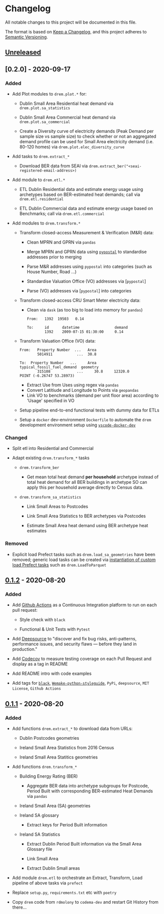 # Changelog
All notable changes to this project will be documented in this file.

The format is based on [Keep a Changelog](https://keepachangelog.com/en/1.0.0/),
and this project adheres to [Semantic Versioning](https://semver.org/spec/v2.0.0.html).


## [Unreleased]


## [0.2.0] - 2020-09-17

### Added

- Add Plot modules to `drem.plot.*` for:

    - Dublin Small Area Residential heat demand via `drem.plot.sa_statistics`

    - Dublin Small Area Commercial heat demand via `drem.plot.sa_commercial`

    - Create a  Diversity curve of electricity demands (Peak Demand per sample size vs sample size) to check whether or not an aggregated demand profile can be used for Small Area electricity demand (i.e. 80-120 homes) via `drem.plot.elec_diversity_curve`

- Add tasks to `drem.extract_*`

    - Download BER data from SEAI via `drem.extract_ber("<seai-registered-email-address>)`

- Add module to `drem.etl.*`

    - ETL Dublin Residential data and estimate energy usage using archetypes based on BER-estimated heat demands; call via `drem.etl.residential`

    - ETL Dublin Commercial data and estimate energy usage based on Benchmarks; call via `drem.etl.commercial`

- Add modules to `drem.transform.*`

    - Transform closed-access Measurement & Verification (M&R) data:

        - Clean MPRN and GPRN via `pandas`

        - Merge MPRN and GPRN data using [`pypostal`](https://github.com/openvenues/pypostal) to standardise addresses prior to merging

        - Parse M&R addresses using `pypostal` into categories (such as House Number, Road ...)

        - Standardise Valuation Office (VO) addresses via [`pypostal`]

        - Parse (VO) addresses via [`pypostal`] into categories

    - Transform closed-access CRU Smart Meter electricity data:

        - Clean via `dask` (as too big to load into memory for `pandas`)
            ```
            From:   1392  19503   0.14

            To:     id      datetime                demand
                    1392    2009-07-15 01:30:00     0.14
            ```

    - Transform Valuation Office (VO) data:
        ```
        From:   Property Number  ...   Area
                5014911           ...  30.8

        To:  Property Number   ...     Area     typical_fossil_fuel_demand  geometry
                315108            ...     30.8     12320.0                     POINT (-6.26747 53.28973)
        ```
        - Extract Use from Uses using regex via `pandas`
        - Convert Latitiude and Longitude to Points via `geopandas`
        - Link VO to benchmarks (demand per unit floor area) according to 'Usage' specified in VO

    - Setup pipeline end-to-end functional tests with dummy data for ETLs

    - Setup a `docker` dev-environment `Dockerfile` to automate the `drem` development environment setup using [`vscode-docker-dev`](https://code.visualstudio.com/docs/remote/containers)

### Changed

- Split etl into Residential and Commercial

- Adapt existing `drem.transform_*` tasks

    - `drem.transform_ber`

        - Get mean total heat demand __per household__ archetype instead of total heat demand for all BER buildings in archetype SO can apply this per household average directly to Census data.

    - `drem.transform_sa_statistics`

        - Link Small Areas to Postcodes

        - Link Small Area Statistics to BER archetypes via Postcodes

        - Estimate Small Area heat demand using BER archetype heat estimates



### Removed

- Explicit load Prefect tasks such as `drem.load_sa_geometries` have been removed; generic load tasks can be created via [instantiation of custom load Prefect tasks](https://docs.prefect.io/core/concepts/tasks.html#tasks) such as `drem.LoadToParquet`


## [0.1.2] - 2020-08-20

### Added

- Add [Github Actions](https://docs.github.com/en/actions/guides/building-and-testing-python) as a Continuous Integration platform to run on each pull request:

    - Style check with `black`

    - Functional & Unit Tests with `Pytest`

- Add [Deepsource](https://deepsource.io/) to "discover and fix bug risks, anti-patterns, performance issues, and security flaws — before they land in production."

- Add [Codecov](https://codecov.io/) to measure testing coverage on each Pull Request and display as a tag in README

- Add README intro with code examples

- Add tags for [`black`](https://black.readthedocs.io/en/stable/?badge=stable), [`Wemake-python-styleguide`](https://wemake-python-stylegui.de/en/latest/pages/usage/violations/index.html), `PyPi`, `deepsource`, `MIT License`, `Github Actions`



## [0.1.1] - 2020-08-20

### Added
- Add functions `drem.extract_*` to download data from URLs:

    - Dublin Postcodes geometries

    - Ireland Small Area Statistics from 2016 Census

    - Ireland Small Area Statitics geometries

- Add functions `drem.transform_*`

    - Building Energy Rating (BER)

        - Aggregate BER data into archetype subgroups for Postcode, Period Built with corresponding BER-estimated Heat Demands via `pandas`

    - Ireland Small Area (SA) geometries

    - Ireland SA glossary

        - Extract keys for Period Built information

    - Ireland SA Statistics

        - Extract Dublin Period Built information via the Small Area Glossary file

        - Link Small Area

        - Extract Dublin Small areas

- Add module `drem.etl` to orchestrate an Extract, Transform, Load pipeline of above tasks via `prefect`

- Replace `setup.py`, `requirements.txt` etc with `poetry`

- Copy `drem` code from `rdmolony` to `codema-dev` and restart Git History from there...

[Unreleased]: https://github.com/codema-dev/drem/compare/v0.2.0...HEAD
[0.1.2]: https://github.com/codema-dev/drem/compare/v0.1.2...v0.1.1
[0.1.1]: https://github.com/codema-dev/drem/releases/tag/v0.1.1
